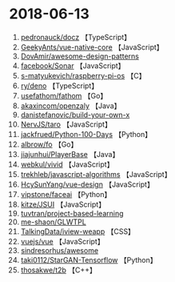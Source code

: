 # 2018-06-13

1. [pedronauck/docz](https://github.com/pedronauck/docz) 【TypeScript】
2. [GeekyAnts/vue-native-core](https://github.com/GeekyAnts/vue-native-core) 【JavaScript】
3. [DovAmir/awesome-design-patterns](https://github.com/DovAmir/awesome-design-patterns) 
4. [facebook/Sonar](https://github.com/facebook/Sonar) 【JavaScript】
5. [s-matyukevich/raspberry-pi-os](https://github.com/s-matyukevich/raspberry-pi-os) 【C】
6. [ry/deno](https://github.com/ry/deno) 【TypeScript】
7. [usefathom/fathom](https://github.com/usefathom/fathom) 【Go】
8. [akaxincom/openzaly](https://github.com/akaxincom/openzaly) 【Java】
9. [danistefanovic/build-your-own-x](https://github.com/danistefanovic/build-your-own-x) 
10. [NervJS/taro](https://github.com/NervJS/taro) 【JavaScript】
11. [jackfrued/Python-100-Days](https://github.com/jackfrued/Python-100-Days) 【Python】
12. [albrow/fo](https://github.com/albrow/fo) 【Go】
13. [jiajunhui/PlayerBase](https://github.com/jiajunhui/PlayerBase) 【Java】
14. [webkul/vivid](https://github.com/webkul/vivid) 【JavaScript】
15. [trekhleb/javascript-algorithms](https://github.com/trekhleb/javascript-algorithms) 【JavaScript】
16. [HcySunYang/vue-design](https://github.com/HcySunYang/vue-design) 【JavaScript】
17. [vipstone/faceai](https://github.com/vipstone/faceai) 【Python】
18. [kitze/JSUI](https://github.com/kitze/JSUI) 【JavaScript】
19. [tuvtran/project-based-learning](https://github.com/tuvtran/project-based-learning) 
20. [me-shaon/GLWTPL](https://github.com/me-shaon/GLWTPL) 
21. [TalkingData/iview-weapp](https://github.com/TalkingData/iview-weapp) 【CSS】
22. [vuejs/vue](https://github.com/vuejs/vue) 【JavaScript】
23. [sindresorhus/awesome](https://github.com/sindresorhus/awesome) 
24. [taki0112/StarGAN-Tensorflow](https://github.com/taki0112/StarGAN-Tensorflow) 【Python】
25. [thosakwe/t2b](https://github.com/thosakwe/t2b) 【C++】
